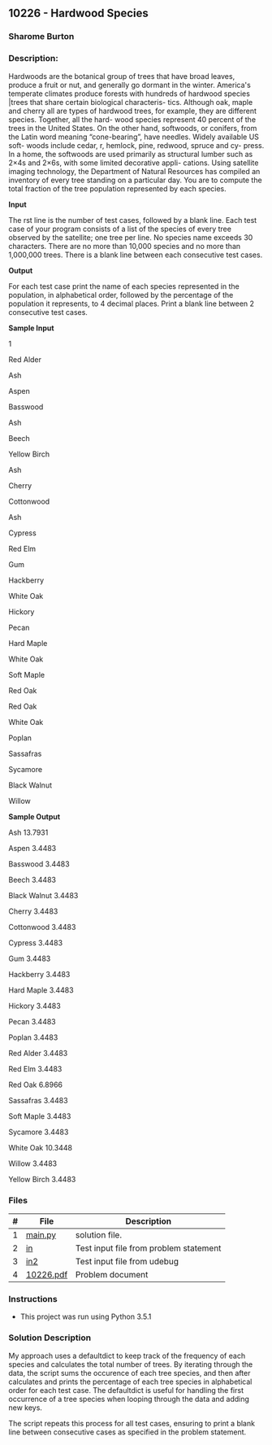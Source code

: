 ## 10226 - Hardwood Species
### Sharome Burton
### Description:

Hardwoods are the botanical group of trees that have broad leaves,
produce a fruit or nut, and generally go dormant in the winter.
America's temperate climates produce forests with hundreds of
hardwood species |trees that share certain biological characteris-
tics. Although oak, maple and cherry all are types of hardwood
trees, for example, they are different species. Together, all the hard-
wood species represent 40 percent of the trees in the United States.
On the other hand, softwoods, or conifers, from the Latin word
meaning “cone-bearing”, have needles. Widely available US soft-
woods include cedar, r, hemlock, pine, redwood, spruce and cy-
press. In a home, the softwoods are used primarily as structural
lumber such as 2×4s and 2×6s, with some limited decorative appli-
cations.
Using satellite imaging technology, the Department of Natural Resources has compiled an inventory
of every tree standing on a particular day. You are to compute the total fraction of the tree population
represented by each species.

**Input**

The rst line is the number of test cases, followed by a blank line.
Each test case of your program consists of a list of the species of every tree observed by the satellite;
one tree per line. No species name exceeds 30 characters. There are no more than 10,000 species and
no more than 1,000,000 trees.
There is a blank line between each consecutive test cases.

**Output**

For each test case print the name of each species represented in the population, in alphabetical order,
followed by the percentage of the population it represents, to 4 decimal places.
Print a blank line between 2 consecutive test cases.

**Sample Input**

1

Red Alder

Ash

Aspen

Basswood

Ash

Beech

Yellow Birch

Ash

Cherry

Cottonwood

Ash

Cypress

Red Elm

Gum

Hackberry

White Oak

Hickory

Pecan

Hard Maple

White Oak

Soft Maple

Red Oak

Red Oak

White Oak

Poplan

Sassafras

Sycamore

Black Walnut

Willow


**Sample Output**

Ash 13.7931

Aspen 3.4483

Basswood 3.4483

Beech 3.4483

Black Walnut 3.4483

Cherry 3.4483

Cottonwood 3.4483

Cypress 3.4483

Gum 3.4483

Hackberry 3.4483

Hard Maple 3.4483

Hickory 3.4483

Pecan 3.4483

Poplan 3.4483

Red Alder 3.4483

Red Elm 3.4483

Red Oak 6.8966

Sassafras 3.4483

Soft Maple 3.4483

Sycamore 3.4483

White Oak 10.3448

Willow 3.4483

Yellow Birch 3.4483


### Files

|   #   | File                       | Description                                                |
| :---: | -------------------------- | ---------------------------------------------------------- |
|   1   | [main.py](./main.py)     | solution file.                                             |
|   2   | [in](./in)           | Test input file from problem statement                     |
|   3   | [in2](./in2)           | Test input file from udebug                    |
|   4   | [10226.pdf](./10226.pdf)         | Problem document                            |


### Instructions

- This project was run using Python 3.5.1

### Solution Description

My approach uses a defaultdict to keep track of the frequency of each species and calculates the total number
of trees. By iterating through the data, the script sums the occurence of each tree species, and then after calculates and prints the percentage of each tree species in alphabetical order for each test case. The defaultdict is useful for handling the first occurrence of a tree species when looping through the data and adding new keys.

The script repeats this process for all test cases, ensuring to print a blank line between
consecutive cases as specified in the problem statement. 


 
